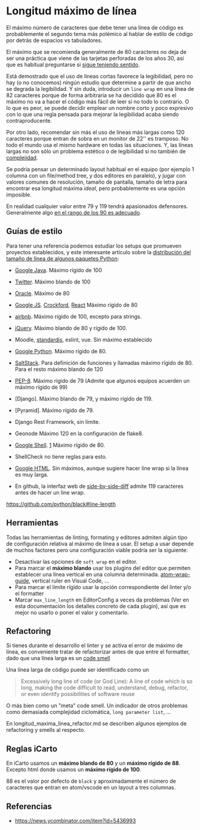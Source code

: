 # Longitud máximo de línea

El máximo número de caracteres que debe tener una línea de código es probablemente el segundo tema más polémico al hablar de estilo de código por detrás de espacios vs tabuladores.

El máximo que se recomienda generalmente de 80 caracteres no deja de ser una práctica que viene de las tarjetas perforadas de los años 30, así que es habitual preguntarse si [sigue teniendo sentido](https://stackoverflow.com/q/110928/930271).

Está demostrado que el uso de líneas cortas favorece la legibilidad, pero no hay (o no conocemos) ningún estudio que determine a partir de que ancho se degrada la legibilidad. Y sin duda, introducir un `line wrap` en una línea de 82 caracteres porque de forma arbitraria se ha decidido que 80 es el máximo no va a hacer el código más fácil de leer si no todo lo contrario. O lo que es peor, se puede decidir emplear un nombre corto y poco expresivo con lo que una regla pensada para mejorar la legibilidad acaba siendo contraproducente.

Por otro lado, recomendar sin más el uso de líneas más largas como 120 caracteres porque entran de sobra en un monitor de 22'' es tramposo. No todo el mundo usa el mismo hardware en todas las situaciones. Y, las líneas largas no son sólo un problema estético o de legibilidad si no también de [complejidad](https://sobolevn.me/2019/10/complexity-waterfall#lines).

Se podría pensar un determinado layout habitual en el equipo (por ejemplo 1 columna con un file/method tree, y dos editores en paralelo), y jugar con valores comunes de resolución, tamaño de pantalla, tamaño de letra para encontrar esa longitud máxima _ideal_, pero probablemente es una opción imposible.

En realidad cualquier valor entre 79 y 119 tendrá apasionados defensores. Generalmente algo [en el rango de los 90 es adecuado](https://youtu.be/wf-BqAjZb8M?t=260).

## Guías de estilo

Para tener una referencia podemos estudiar los setups que promueven proyectos establecidos, y este interesante artículo sobre la [distribución del tamaño de línea de algunos paquetes Python](https://jakevdp.github.io/blog/2017/11/09/exploring-line-lengths-in-python-packages/):

-   [Google Java](https://google.github.io/styleguide/javaguide.html#s4.4-column-limit). Máximo rígido de 100

-   [Twitter](https://github.com/twitter/commons/blob/master/src/java/com/twitter/common/styleguide.md#100-column-limit). Máximo blando de 100

-   [Oracle](http://www.oracle.com/technetwork/java/javase/documentation/codeconventions-136091.html#313). Máximo de 80

-   [Google JS](https://google.github.io/styleguide/jsguide.html#formatting-column-limit). [Crockford](https://www.jslint.com/help.html), [React](https://github.com/facebook/react/blob/master/.prettierrc.js#L8) Máximo rígido de 80

-   [airbnb](https://github.com/airbnb/javascript#whitespace--max-len). Máximo rígido de 100, excepto para strings.

-   [jQuery](https://contribute.jquery.org/style-guide/js/#spacing). Máximo blando de 80 y rígido de 100.

-   Moodle, [standardjs](https://github.com/standard/standard/issues/28), eslint, vue. Sin máximo establecido

-   [Google Python](https://github.com/google/styleguide/blob/gh-pages/pyguide.md#32-line-length). Máximo rígido de 80.

-   [SaltStack](https://docs.saltstack.com/en/latest/topics/development/conventions/style.html#line-length). Para definición de funciones y llamadas máximo rígido de 80. Para el resto máximo blando de 120

-   [PEP-8](https://www.python.org/dev/peps/pep-0008/#maximum-line-length). Máximo rígido de 79 (Admite que algunos equipos acuerden un máximo rígido de 99)

-   [Django]. Máximo blando de 79, y máximo rígido de 119.

-   [Pyramid]. Máximo rígido de 79.

-   Django Rest Framework, sin límite.

-   Geonode Máximo 120 en la configuración de flake8.

-   [Google Shell](https://google.github.io/styleguide/shell.xml#Line_Length_and_Long_Strings). [1](https://github.com/bahamas10/bash-style-guide#columns) Máximo rígido de 80.

-   ShellCheck no tiene reglas para esto.

-   [Google HTML](https://google.github.io/styleguide/htmlcssguide.html#HTML_Line-Wrapping). Sin máximos, aunque sugiere hacer line wrap si la línea es muy larga.

-   En github, la interfaz web de [side-by-side-diff](https://blog.github.com/2014-09-03-introducing-split-diffs/) admite 119 caracteres antes de hacer un line wrap.

<https://github.com/python/black#line-length>

## Herramientas

Todas las herramientas de linting, formating y editores admiten algún tipo de configuración relativa al máximo de línea a usar. El setup a usar depende de muchos factores pero una configuración viable podría ser la siguiente:

-   Desactivar las opciones de `soft wrap` en el editor.
-   Para marcar el **máximo blando** usar los plugins del editor que permiten establecer una línea vertical en una columna determinada. [atom-wrap-guide](https://github.com/atom/wrap-guide), vertical ruler en Visual Code, ...
-   Para marcar el límite rígido usar la opción correspondiente del linter y/o el formatter
-   Marcar `max_line_length` en EditorConfig a veces da problemas (Ver en esta documentación los detalles concreto de cada plugin), así que es mejor no usarlo o poner el valor y comentarlo.

## Refactoring

Si tienes durante el desarrollo el linter y se activa el error de máximo de línea, es conveniente tratar de refactorizar antes de que entre el formatter, dado que una línea larga es un [code smell](https://en.wikipedia.org/wiki/Code_smell)

Una línea larga de código puede ser identificado como un

> Excessively long line of code (or God Line): A line of code which is so
> long, making the code difficult to read, understand, debug, refactor, or
> even identify possibilities of software reuse

O más bien como un "meta" code smell. Un indicador de otros problemas como demasiada complejidad ciclomática, `long parameter list`, ...

En longitud_maxima_linea_refactor.md se describen algunos ejemplos de refactoring y smells al respecto.

## Reglas iCarto

En iCarto usamos un **máximo blando de 80** y un **máximo rígido de 88**. Excepto html donde usamos un **máximo rígido de 100**.

88 es el valor por defecto de `black` y aproximadamente el número de caracteres que entran en atom/vscode en un layout a tres columnas.

## Referencias

-   <https://news.ycombinator.com/item?id=5436993>
